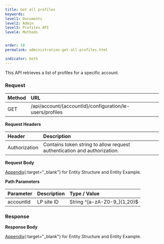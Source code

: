 ```yaml
---
title: Get all profiles
keywords:
level1: Documents
level2: Admin
level3: Profiles API
level4: Methods


order: 10
permalink: administration-get-all-profiles.html

indicator: both
---
```


This API retrieves a list of profiles for a specific account.

### Request

 |Method           |        URL |
 |:-------          |       :------     |
| GET | /api/account/{accountId}/configuration/le-users/profiles |

**Request Headers**

 |Header      |             Description |
| :-------       |          :------     |
 |Authorization | Contains token string to allow request authentication and authorization. |

**Request Body**

[Appendix](administration-profiles-appendix.html){:target="_blank"} for Entity Structure and Entity Example.

**Path Parameters**

| Parameter   |  Description   |   Type / Value  |              
 |:---------- |  :------------- |  :-------------  |            
| accountId |    LP site ID    |   String ^[a-zA-Z0-9_]{1,20}$ |

### Response

**Response Body**

[Appendix](administration-profiles-appendix.html){:target="_blank"} for Entity Structure and Entity Example.
